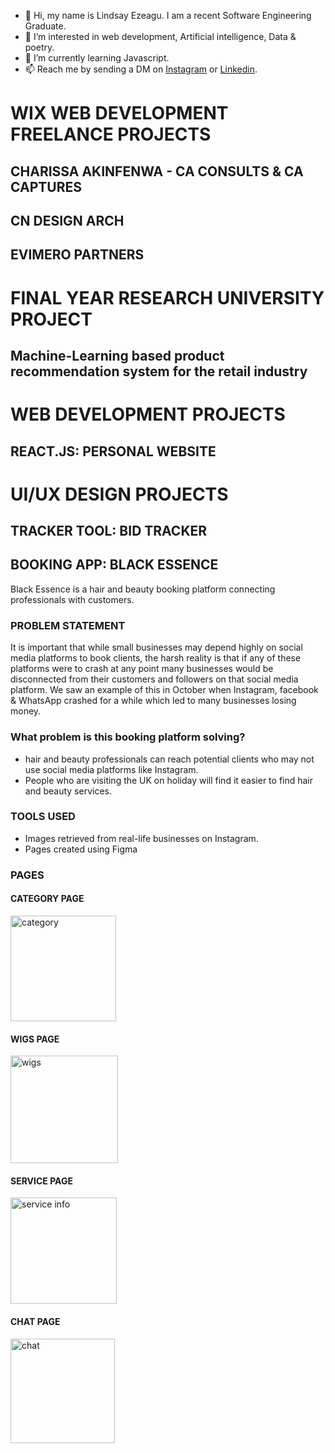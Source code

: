- 👋 Hi, my name is Lindsay Ezeagu. I am a recent Software Engineering Graduate.
- 👀 I’m interested in web development, Artificial intelligence, Data & poetry.
- 🌱 I’m currently learning Javascript.
- 📫 Reach me by sending a DM on [Instagram](https://www.instagram.com/lindsay.tech/) or 
[Linkedin](https://www.linkedin.com/in/lindsayezeagu/).

<!---
LindsayEzeagu/LindsayEzeagu is a ✨ special ✨ repository because its `README.md` (this file) appears on your GitHub profile.
You can click the Preview link to take a look at your changes.
--->

# WIX WEB DEVELOPMENT FREELANCE PROJECTS
## CHARISSA AKINFENWA - CA CONSULTS & CA CAPTURES 

## CN DESIGN ARCH 

## EVIMERO PARTNERS 

# FINAL YEAR RESEARCH UNIVERSITY PROJECT 
## Machine-Learning based product recommendation system for the retail industry

# WEB DEVELOPMENT PROJECTS 
## REACT.JS: PERSONAL WEBSITE

# UI/UX DESIGN PROJECTS 
## TRACKER TOOL: BID TRACKER 

## BOOKING APP: BLACK ESSENCE 

Black Essence is a hair and beauty booking platform connecting professionals with customers.

### PROBLEM STATEMENT 
 It is important that while small businesses may depend highly on social media platforms to book clients, the harsh reality is that if any of these platforms were to crash at any point many businesses would be disconnected from their customers and followers on that social media platform. We saw an example of this in October when Instagram, facebook & WhatsApp crashed for a while which led to many businesses losing money.
 
### What problem is this booking platform solving?
- hair and beauty professionals can reach potential clients who may not use social media platforms like Instagram. 
- People who are visiting the UK on holiday will find it easier to find hair and beauty services. 


### TOOLS USED 
- Images retrieved from real-life businesses on Instagram. 
- Pages created using Figma 

### PAGES
#### CATEGORY PAGE 
<img width="169" alt="category" src="https://user-images.githubusercontent.com/93843883/142600254-3b54ee7f-4d55-4160-a7e8-857670e734cc.png">

#### WIGS PAGE 
<img width="172" alt="wigs" src="https://user-images.githubusercontent.com/93843883/142599785-451db0b2-2ad9-4ca1-8d8e-174843d9f871.PNG">

#### SERVICE PAGE 
<img width="170" alt="service info" src="https://user-images.githubusercontent.com/93843883/142600218-efd46902-33dd-41de-af8f-2a94063dda30.PNG">

#### CHAT PAGE 
<img width="167" alt="chat" src="https://user-images.githubusercontent.com/93843883/142600295-5e44d729-7c94-4607-920b-10a6cfbd10c4.PNG">
